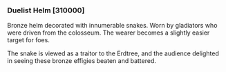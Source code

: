 ### Duelist Helm [310000]

Bronze helm decorated with innumerable snakes. Worn by gladiators who were driven from the colosseum. The wearer becomes a slightly easier target for foes.

The snake is viewed as a traitor to the Erdtree, and the audience delighted in seeing these bronze effigies beaten and battered.